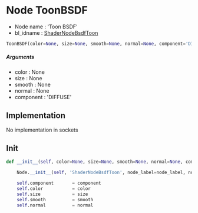 # Node ToonBSDF

- Node name : 'Toon BSDF'
- bl_idname : [ShaderNodeBsdfToon](https://docs.blender.org/api/current/bpy.types.ShaderNodeBsdfToon.html)


``` python
ToonBSDF(color=None, size=None, smooth=None, normal=None, component='DIFFUSE', node_label=None, node_color=None)
```
##### Arguments

- color : None
- size : None
- smooth : None
- normal : None
- component : 'DIFFUSE'

## Implementation

No implementation in sockets

## Init

``` python
def __init__(self, color=None, size=None, smooth=None, normal=None, component='DIFFUSE', node_label=None, node_color=None):

    Node.__init__(self, 'ShaderNodeBsdfToon', node_label=node_label, node_color=node_color)

    self.component       = component
    self.color           = color
    self.size            = size
    self.smooth          = smooth
    self.normal          = normal
```
